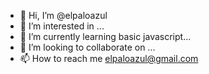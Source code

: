 - 👋 Hi, I’m @elpaloazul
- 👀 I’m interested in ...
- 🌱 I’m currently learning  basic javascript...
- 💞️ I’m looking to collaborate on ...
- 📫 How to reach me elpaloazul@gmail.com
<!---
elpaloazul/elpaloazul is a ✨ special ✨ repository because its `README.md` (this file) appears on your GitHub profile.
You can click the Preview link to take a look at your changes.
--->
